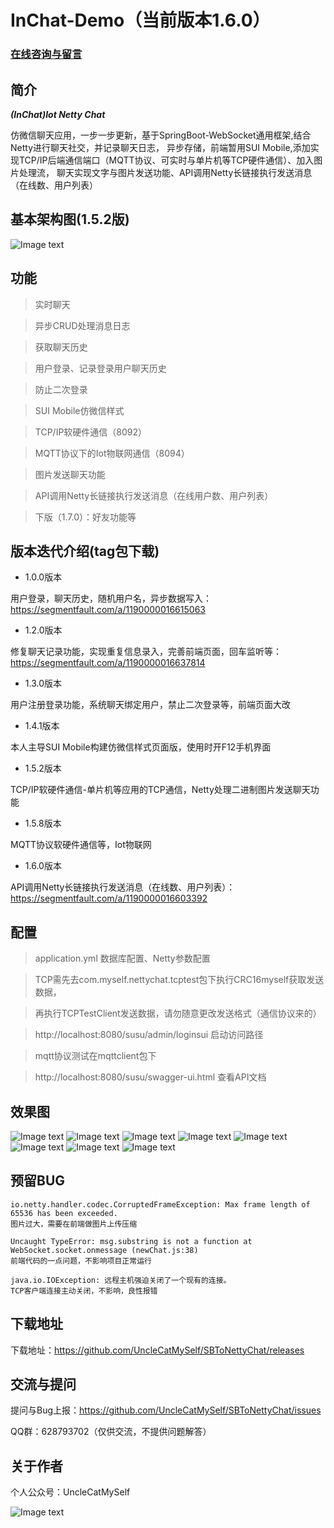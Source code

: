 # InChat-Demo（当前版本1.6.0）

### [在线咨询与留言](https://gitter.im/In-Chat/Lobby)

## 简介

***(InChat)Iot Netty Chat***

仿微信聊天应用，一步一步更新，基于SpringBoot-WebSocket通用框架,结合Netty进行聊天社交，并记录聊天日志，
异步存储，前端暂用SUI Mobile,添加实现TCP/IP后端通信端口（MQTT协议、可实时与单片机等TCP硬件通信）、加入图片处理流，
聊天实现文字与图片发送功能、API调用Netty长链接执行发送消息（在线数、用户列表）

## 基本架构图(1.5.2版)

![Image text](https://raw.githubusercontent.com/UncleCatMySelf/img-myself/master/img/nettychat/ggg1.png)

## 功能

>实时聊天

>异步CRUD处理消息日志

>获取聊天历史

>用户登录、记录登录用户聊天历史

>防止二次登录

>SUI Mobile仿微信样式

>TCP/IP软硬件通信（8092）

>MQTT协议下的Iot物联网通信（8094）

>图片发送聊天功能

>API调用Netty长链接执行发送消息（在线用户数、用户列表）

>下版（1.7.0）：好友功能等

## 版本迭代介绍(tag包下载)

* 1.0.0版本

用户登录，聊天历史，随机用户名，异步数据写入：https://segmentfault.com/a/1190000016615063

* 1.2.0版本

修复聊天记录功能，实现重复信息录入，完善前端页面，回车监听等：https://segmentfault.com/a/1190000016637814

* 1.3.0版本

用户注册登录功能，系统聊天绑定用户，禁止二次登录等，前端页面大改

* 1.4.1版本

本人主导SUI Mobile构建仿微信样式页面版，使用时开F12手机界面

* 1.5.2版本

TCP/IP软硬件通信-单片机等应用的TCP通信，Netty处理二进制图片发送聊天功能

* 1.5.8版本

MQTT协议软硬件通信等，Iot物联网

* 1.6.0版本

API调用Netty长链接执行发送消息（在线数、用户列表）：https://segmentfault.com/a/1190000016603392


## 配置

>application.yml 数据库配置、Netty参数配置

>TCP需先去com.myself.nettychat.tcptest包下执行CRC16myself获取发送数据，

>再执行TCPTestClient发送数据，请勿随意更改发送格式（通信协议来的）

>http://localhost:8080/susu/admin/loginsui 启动访问路径

>mqtt协议测试在mqttclient包下

>http://localhost:8080/susu/swagger-ui.html 查看API文档

## 效果图 

![Image text](https://raw.githubusercontent.com/UncleCatMySelf/img-myself/master/img/nettychat/001%20(5).png)
![Image text](https://raw.githubusercontent.com/UncleCatMySelf/img-myself/master/img/nettychat/001%20(3).png)
![Image text](https://raw.githubusercontent.com/UncleCatMySelf/img-myself/master/img/nettychat/001%20(4).png)
![Image text](https://raw.githubusercontent.com/UncleCatMySelf/img-myself/master/img/nettychat/001%20(2).png)
![Image text](https://raw.githubusercontent.com/UncleCatMySelf/img-myself/master/img/nettychat/001%20(1).png)
![Image text](https://raw.githubusercontent.com/UncleCatMySelf/img-myself/master/img/nettychat/9.png)
![Image text](https://raw.githubusercontent.com/UncleCatMySelf/img-myself/master/img/nettychat/10.png)
![Image text](https://raw.githubusercontent.com/UncleCatMySelf/img-myself/master/img/nettychat/11.png)

## 预留BUG

```
io.netty.handler.codec.CorruptedFrameException: Max frame length of 65536 has been exceeded.
图片过大，需要在前端做图片上传压缩

Uncaught TypeError: msg.substring is not a function at WebSocket.socket.onmessage (newChat.js:38)
前端代码的一点问题，不影响项目正常运行

java.io.IOException: 远程主机强迫关闭了一个现有的连接。
TCP客户端连接主动关闭，不影响，良性报错
```

## 下载地址

下载地址：https://github.com/UncleCatMySelf/SBToNettyChat/releases

## 交流与提问

提问与Bug上报：https://github.com/UncleCatMySelf/SBToNettyChat/issues

QQ群：628793702（仅供交流，不提供问题解答）

## 关于作者

个人公众号：UncleCatMySelf

![Image text](https://raw.githubusercontent.com/UncleCatMySelf/img-myself/master/img/%E5%85%AC%E4%BC%97%E5%8F%B7.png)
